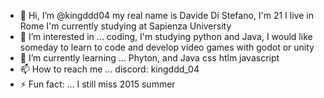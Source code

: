 - 👋 Hi, I’m @kingddd04 my real name is Davide Di Stefano, I'm 21 I live in Rome I'm currently studying at Sapienza University 
- 👀 I’m interested in ... coding, I'm studying python and Java, I would like someday to learn to code and develop video games with godot or unity
- 🌱 I’m currently learning ... Phyton, and Java css htlm javascript
- 📫 How to reach me ... discord: kingddd_04
- ⚡ Fun fact: ... I still miss 2015 summer 

<!---
kingddd04/kingddd04 is a ✨ special ✨ repository because its `README.md` (this file) appears on your GitHub profile.
You can click the Preview link to take a look at your changes.
--->
